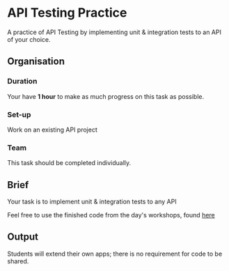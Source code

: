 # API Testing Practice

A practice of API Testing by implementing unit & integration tests to an API of your choice.

## Organisation

### Duration

Your have **1 hour** to make as much progress on this task as possible.

### Set-up

Work on an existing API project

### Team

This task should be completed individually.

## Brief

Your task is to implement unit & integration tests to any API

Feel free to use the finished code from the day's workshops, found [here](https://github.com/LaFosseAcademy/discovery-student-repos/tree/main/week-3/back-end-testing/api-testing-complete)

## Output

Students will extend their own apps; there is no requirement for code to be shared.
